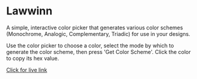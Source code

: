 # Lawwinn
 A simple, interactive color picker that generates various color schemes (Monochrome, Analogic, Complementary, Triadic) for use in your designs.

Use the color picker to choose a color, select the mode by which to generate the color scheme, then press 'Get Color Scheme'. Click the color to copy its hex value.

[Click for live link](https://lawwinn.netlify.app/)
